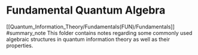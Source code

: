 # Fundamental Quantum Algebra
[[Quantum_Information_Theory/Fundamentals(FUN)/Fundamentals]] #summary_note
This folder contains notes regarding some commonly used algebraic structures in quantum information theory as well as their properties.